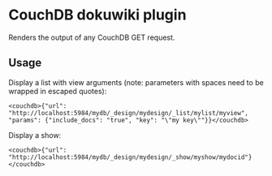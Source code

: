 # CouchDB dokuwiki plugin

Renders the output of any CouchDB GET request.

## Usage

Display a list with view arguments (note: parameters with spaces need to be wrapped in escaped quotes):

    <couchdb>{"url": "http://localhost:5984/mydb/_design/mydesign/_list/mylist/myview", "params": {"include_docs": "true", "key": "\"my key\""}}</couchdb>

Display a show:

    <couchdb>{"url": "http://localhost:5984/mydb/_design/mydesign/_show/myshow/mydocid"}</couchdb>